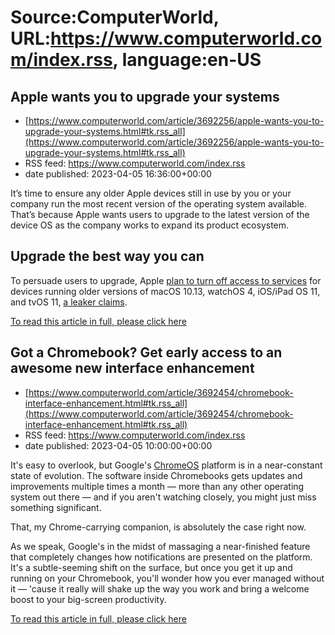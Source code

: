 # Source:ComputerWorld, URL:https://www.computerworld.com/index.rss, language:en-US

## Apple wants you to upgrade your systems
 - [https://www.computerworld.com/article/3692256/apple-wants-you-to-upgrade-your-systems.html#tk.rss_all](https://www.computerworld.com/article/3692256/apple-wants-you-to-upgrade-your-systems.html#tk.rss_all)
 - RSS feed: https://www.computerworld.com/index.rss
 - date published: 2023-04-05 16:36:00+00:00

<article>
	<section class="page">
<p>It’s time to ensure any older Apple devices still in use by you or your company run the most recent version of the operating system available. That’s because Apple wants users to upgrade to the latest version of the device OS as the company works to expand its product ecosystem.</p><h2><strong>Upgrade the best way you can</strong></h2>
<p>To persuade users to upgrade, Apple <a href="https://support.apple.com/en-us/HT213593" rel="noopener nofollow" target="_blank">plan to turn off access to services</a> for devices running older versions of macOS 10.13, watchOS 4, iOS/iPad OS 11, and tvOS 11, <a href="https://twitter.com/StellaFudge/status/1643410897635799042" rel="noopener nofollow" target="_blank">a leaker claims</a>.</p><p class="jumpTag"><a href="https://www.computerworld.com/article/3692256/apple-wants-you-to-upgrade-your-systems.html#jump">To read this article in full, please click here</a></p></section></article>

## Got a Chromebook? Get early access to an awesome new interface enhancement
 - [https://www.computerworld.com/article/3692454/chromebook-interface-enhancement.html#tk.rss_all](https://www.computerworld.com/article/3692454/chromebook-interface-enhancement.html#tk.rss_all)
 - RSS feed: https://www.computerworld.com/index.rss
 - date published: 2023-04-05 10:00:00+00:00

<article>
	<section class="page">
<p>It's easy to overlook, but Google's <a href="https://www.computerworld.com/article/2893364/is-chrome-os-right-for-you.html">ChromeOS</a> platform is in a near-constant state of evolution. The software inside Chromebooks gets updates and improvements multiple times a month — more than any other operating system out there — and if you aren't watching closely, you might just miss something significant.</p><p>That, my Chrome-carrying companion, is absolutely the case right now.</p><p>As we speak, Google's in the midst of massaging a near-finished feature that completely changes how notifications are presented on the platform. It's a subtle-seeming shift on the surface, but once you get it up and running on your Chromebook, you'll wonder how you ever managed without it — 'cause it really will shake up the way you work and bring a welcome boost to your big-screen productivity.</p><p class="jumpTag"><a href="https://www.computerworld.com/article/3692454/chromebook-interface-enhancement.html#jump">To read this article in full, please click here</a></p></section></article>

